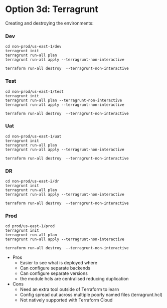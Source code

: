 # Option 3d: Terragrunt

Creating and destroying the environments:


### Dev 
```
cd non-prod/us-east-1/dev
terragrunt init
terragrunt run-all plan
terragrunt run-all apply --terragrunt-non-interactive

terraform run-all destroy  --terragrunt-non-interactive
```

### Test 
```
cd non-prod/us-east-1/test
terragrunt init
terragrunt run-all plan --terragrunt-non-interactive
terragrunt run-all apply --terragrunt-non-interactive

terraform run-all destroy  --terragrunt-non-interactive
```

### Uat
```
cd non-prod/us-east-1/uat
terragrunt init
terragrunt run-all plan
terragrunt run-all apply --terragrunt-non-interactive

terraform run-all destroy  --terragrunt-non-interactive
```

### DR
```
cd non-prod/us-east-2/dr
terragrunt init
terragrunt run-all plan
terragrunt run-all apply --terragrunt-non-interactive

terraform run-all destroy  --terragrunt-non-interactive
```

### Prod 
```
cd prod/us-east-1/prod
terragrunt init
terragrunt run-all plan
terragrunt run-all apply --terragrunt-non-interactive

terraform run-all destroy  --terragrunt-non-interactive
```


- Pros 
    - Easier to see what is deployed where
    - Can configure separate backends
    - Can configure separate versions
    - the module hcls are centralised reducing duplication
- Cons
    - Need an extra tool outside of Terraform to learn
    - Config spread out across multiple poorly named files (terragrunt.hcl)
    - Not natively supported with Terraform Cloud
